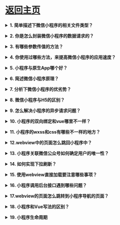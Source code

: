 # [返回主页](https://github.com/yisainan/web-interview/blob/master/README.md)

<b><details><summary>1. 简单描述下微信小程序的相关文件类型？</summary></b>

答案：微信小程序项目结构主要有四个文件类型, 如下

一. WXML （WeiXin Markup Language）是框架设计的一套标签语言，结合基础组件. 事件系统，可以构建出页面的结构。内部主要是微信自己定义的一套组件。

二. WXSS (WeiXin Style Sheets)是一套样式语言，用于描述 WXML 的组件样式，

三.js 逻辑处理，网络请求

四.json 小程序设置，如页面注册，页面标题及tabBar。

</details>

<b><details><summary>2. 你是怎么封装微信小程序的数据请求的？</summary></b>

答案：

一. 将所有的接口放在统一的js文件中并导出

二. 在app. js中创建封装请求数据的方法

三. 在子页面中调用封装的方法请求数据

</details>

<b><details><summary>3. 有哪些参数传值的方法？</summary></b>

答案：

一. 给HTML元素添加data-\*属性来传递我们需要的值，然后通过e. currentTarget. dataset或onload的param参数获取。但data-名称不能有大写字母和不可以存放对象

二. 设置id 的方法标识来传值通过e. currentTarget. id获取设置的id的值, 然后通过设置全局对象的方式来传递数值

三. 在navigator中添加参数传值

</details>

<b><details><summary>4. 你使用过哪些方法，来提高微信小程序的应用速度？</summary></b>

答案：

一. 提高页面加载速度

二. 用户行为预测

三. 减少默认data的大小

四. 组件化方案

</details>

<b><details><summary>5. 小程序与原生App哪个好？</summary></b>

答案：

小程序除了拥有公众号的低开发成本. 低获客成本低以及无需下载等优势，在服务请求延时与用户使用体验是都得到了较大幅度 的提升，使得其能够承载跟复杂的服务功能以及使用户获得更好的用户体验

</details>

<b><details><summary>6. 简述微信小程序原理？</summary></b>

答案：

微信小程序采用JavaScript. WXML. WXSS三种技术进行开发，从技术讲和现有的前端开发差不多，但深入挖掘的话却又有所不同。

JavaScript：首先JavaScript的代码是运行在微信App中的，并不是运行在浏览器中，因此一些H5技术的应用，需要微信App提供对应的API支持，而这限制住了H5技术的应用，且其不能称为严格的H5，可以称其为伪H5，同理，微信提供的独有的某些API，H5也不支持或支持的不是特别好。

WXML：WXML微信自己基于XML语法开发的，因此开发时，只能使用微信提供的现有标签，HTML的标签是无法使用的。

WXSS：WXSS具有CSS的大部分特性，但并不是所有的都支持，而且支持哪些，不支持哪些并没有详细的文档。

微信的架构，是数据驱动的架构模式，它的UI和数据是分离的，所有的页面更新，都需要通过对数据的更改来实现。

小程序分为两个部分webview和appService。其中webview主要用来展现UI，appService有来处理业务逻辑. 数据及接口调用。它们在两个进程中运行，通过系统层JSBridge实现通信，实现UI的渲染. 事件的处理

</details>

<b><details><summary>7. 分析下微信小程序的优劣势？</summary></b>

答案：

优势：

1. 无需下载，通过搜索和扫一扫就可以打开。

2. 良好的用户体验：打开速度快。

3. 开发成本要比App要低。

4. 安卓上可以添加到桌面，与原生App差不多。

5. 为用户提供良好的安全保障。小程序的发布，微信拥有一套严格的审查流程， 不能通过审查的小程序是无法发布到线上的。

劣势：

1. 限制较多。页面大小不能超过1M。不能打开超过5个层级的页面。

2. 样式单一。小程序的部分组件已经是成型的了，样式不可以修改。例如：幻灯片. 导航。

3. 推广面窄，不能分享朋友圈，只能通过分享给朋友，附近小程序推广。其中附近小程序也受到微信的限制。

4. 依托于微信，无法开发后台管理功能。

</details>

<b><details><summary>8. 微信小程序与H5的区别？</summary></b>

答案：

第一条是运行环境的不同

传统的HTML5的运行环境是浏览器，包括webview，而微信小程序的运行环境并非完整的浏览器，是微信开发团队基于浏览器内核完全重构的一个内置解析器，针对小程序专门做了优化，配合自己定义的开发语言标准，提升了小程序的性能。

第二条是开发成本的不同

只在微信中运行，所以不用再去顾虑浏览器兼容性，不用担心生产环境中出现不可预料的奇妙BUG

第三条是获取系统级权限的不同

系统级权限都可以和微信小程序无缝衔接

第四条便是应用在生产环境的运行流畅度

长久以来，当HTML5应用面对复杂的业务逻辑或者丰富的页面交互时，它的体验总是不尽人意，需要不断的对项目优化来提升用户体验。但是由于微信小程序运行环境独立

</details>

<b><details><summary>9. 怎么解决小程序的异步请求问题？</summary></b>

答案：

在回调函数中调用下一个组件的函数：

app. js

```js
  success: function(info) {
      that.apirtnCallback(info)
  }
```

index. js

```js
onLoad: function() {
    app.apirtnCallback = res => {
        console.log(res)
    }
}
```

</details>

<b><details><summary>10. 小程序的双向绑定和vue哪里不一样？</summary></b>

答案：小程序直接this. data的属性是不可以同步到视图的，必须调用

```js
this.setData({
    noBind: true
})
```

</details>

<b><details><summary>11. 小程序的wxss和css有哪些不一样的地方？</summary></b>

答案：

一.wxss的图片引入需使用外链地址；

二. 没有Body, 样式可直接使用import导入；

</details>

<b><details><summary>12.webview中的页面怎么跳回小程序中？</summary></b>

答案：首先要引入最新版的jweixin-1. 3. 2. js，然后

```js
wx.miniProgram.navigateTo({
    url: '/pages/login/login' + '$params'
})
```

</details>

<b><details><summary>13. 小程序关联微信公众号如何确定用户的唯一性？</summary></b>

答案：使用wx. getUserInfo方法withCredentials为 true 时 可获取encryptedData，里面有 union_id。后端需要进行对称解密

</details>

<b><details><summary>14. 如何实现下拉刷新？</summary></b>

答案：用view代替scroll-view, , 设置onPullDownRefresh函数实现

</details>

<b><details><summary>15. 使用webview直接加载要注意哪些事项？</summary></b>

答案：

一. 必须要在小程序后台使用管理员添加业务域名；

二.h5页面跳转至小程序的脚本必须是1. 3. 1以上；

三. 微信分享只可以都是小程序的主名称了，如果要自定义分享的内容，需小程序版本在1. 7. 1以上；

四.h5的支付不可以是微信公众号的appid，必须是小程序的appid，而且用户的openid也必须是用户和小程序的。

</details>

<b><details><summary>16. 小程序调用后台接口遇到哪些问题？</summary></b>

答案：

一. 数据的大小有限制，超过范围会直接导致整个小程序崩溃，除非重启小程序；

二. 小程序不可以直接渲染文章内容页这类型的html文本内容，若需显示要借住插件，但插件渲染会导致页面加载变慢，所以最好在后台对文章内容的html进行过滤，后台直接处理批量替换p标签div标签为view标签，然后其它的标签让插件来做，减轻前端的时间。

</details>

<b><details><summary>17.webview的页面怎么跳转到小程序导航的页面？</summary></b>

答案：小程序导航的页面可以通过switchTab，但默认情况是不会重新加载数据的。
若需加载新数据，则在success属性中加入以下代码即可：

```js
success: function(e) {
    var page = getCurrentPages().pop();
    if (page == undefined || page == null) return;
    page.onLoad();
}
```

webview的页面，则通过

```js
wx.miniProgram.switchTab({
    url: '/pages/index/index'
})
```

</details>

<b><details><summary>18. 小程序和Vue写法的区别？</summary></b>

答案：

一. 循环遍历的时候：小程序是wx:for="list"，而Vue是v-for="(item, index) in list"

二. 调用data模型的时候：小程序是this. data. uinfo，而Vue是this. uinfo；给模型赋值也不一样，小程序是this. setData({uinfo:1})，而Vue是直接this. uinfo=1

</details>

<b><details><summary>19. 小程序生命周期</summary></b>

答案：

```js
// app.js
App({
    onLaunch(options) {
        // Do something initial when launch.
    },
    onShow(options) {
        // Do something when show.
    },
    onHide() {
        // Do something when hide.
    },
    onError(msg) {
        console.log(msg)
    },
    globalData: 'I am global data'
})
```

```js 
//index.js
Page({
  data: {

    text: "This is page data."

  }, 
  onLoad: function(options) {

    // 页面创建时执行

  }, 
  onShow: function() {

    // 页面出现在前台时执行

  }, 
  onReady: function() {

    // 页面首次渲染完毕时执行

  }, 
  onHide: function() {

    // 页面从前台变为后台时执行

  }, 
  onUnload: function() {

    // 页面销毁时执行

  }, 
  onPullDownRefresh: function() {

    // 触发下拉刷新时执行

  }, 
  onReachBottom: function() {

    // 页面触底时执行

  }, 
  onShareAppMessage: function () {

    // 页面被用户分享时执行

  }, 
  onPageScroll: function() {

    // 页面滚动时执行

  }, 
  onResize: function() {

    // 页面尺寸变化时执行

  }, 
  onTabItemTap(item) {

    // tab 点击时执行
    console.log(item.index)
    console.log(item.pagePath)
    console.log(item.text)

  }, 
  // 事件响应函数
  viewTap: function() {

    this.setData({
      text: 'Set some data for updating view.'
    }, function() {
      // this is setData callback
    })

  }, 
  // 自由数据
  customData: {

    hi: 'MINA'

  }
})
```

![页面 Page 实例的生命周期](../images/miniProgram_001.png)

</details>
